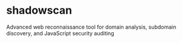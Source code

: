 # shadowscan
Advanced web reconnaissance tool for domain analysis, subdomain discovery, and JavaScript security auditing

